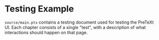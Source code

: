 # Testing Example

`source/main.ptx` contains a testing document used for testing the PreTeXt UI. Each chapter
consists of a single "test", with a description of what interactions should happen on that page.
